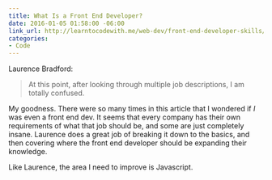 ```yaml
---
title: What Is a Front End Developer?
date: 2016-01-05 01:58:00 -06:00
link_url: http://learntocodewith.me/web-dev/front-end-developer-skills/
categories:
- Code
---
```


Laurence Bradford:

> At this point, after looking through multiple job descriptions, I am totally confused.

My goodness. There were so many times in this article that I wondered if *I* was even a front end dev.  It seems that every company has their own requirements of what that job should be, and some are just completely insane. Laurence does a great job of breaking it down to the basics, and then covering where the front end developer should be expanding their knowledge.

Like Laurence, the area I need to improve is Javascript.
